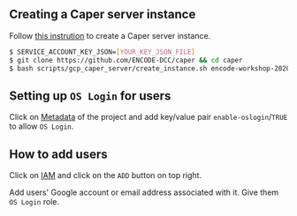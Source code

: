 ## Creating a Caper server instance

Follow [this instrution](https://github.com/ENCODE-DCC/caper/tree/master/scripts/gcp_caper_server) to create a Caper server instance.

```bash
$ SERVICE_ACCOUNT_KEY_JSON=[YOUR_KEY_JSON_FILE]
$ git clone https://github.com/ENCODE-DCC/caper && cd caper
$ bash scripts/gcp_caper_server/create_instance.sh encode-workshop-2020-caper-server encode-workshop $SERVICE_ACCOUNT_KEY_JSON gs://encode-workshop-2020/caper_out -l gs://encode-workshop-2020/caper_tmp -b 200GB
```

## Setting up `OS Login` for users

Click on [Metadata](https://console.cloud.google.com/compute/metadata?project=encode-workshop&folder&organizationId) of the project and add key/value pair `enable-oslogin`/`TRUE` to allow `OS Login`.


## How to add users

Click on [IAM](https://console.cloud.google.com/iam-admin/iam?orgonly=true&project=encode-workshop&supportedpurview=organizationId) and click on the `ADD` button on top right.

Add users' Google account or email address associated with it. Give them `OS Login` role.
